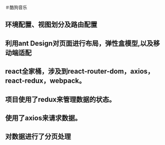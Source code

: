 ＃酷狗音乐
## 环境配置、视图划分及路由配置
## 利用ant Design对页面进行布局，弹性盒模型,以及移动端适配
## react全家桶，涉及到react-router-dom，axios，react-redux，webpack。
## 项目使用了redux来管理数据的状态。
## 使用了axios来请求数据。
## 对数据进行了分页处理
